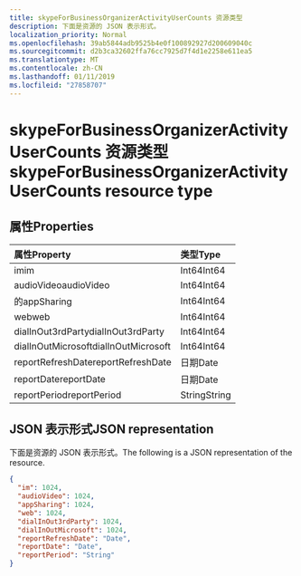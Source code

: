 ```yaml
---
title: skypeForBusinessOrganizerActivityUserCounts 资源类型
description: 下面是资源的 JSON 表示形式。
localization_priority: Normal
ms.openlocfilehash: 39ab5844adb9525b4e0f100892927d200609040c
ms.sourcegitcommit: d2b3ca32602ffa76cc7925d7f4d1e2258e611ea5
ms.translationtype: MT
ms.contentlocale: zh-CN
ms.lasthandoff: 01/11/2019
ms.locfileid: "27858707"
---
```

# <a name="skypeforbusinessorganizeractivityusercounts-resource-type"></a><span data-ttu-id="050e2-103">skypeForBusinessOrganizerActivityUserCounts 资源类型</span><span class="sxs-lookup"><span data-stu-id="050e2-103">skypeForBusinessOrganizerActivityUserCounts resource type</span></span>

## <a name="properties"></a><span data-ttu-id="050e2-104">属性</span><span class="sxs-lookup"><span data-stu-id="050e2-104">Properties</span></span>

| <span data-ttu-id="050e2-105">属性</span><span class="sxs-lookup"><span data-stu-id="050e2-105">Property</span></span>           | <span data-ttu-id="050e2-106">类型</span><span class="sxs-lookup"><span data-stu-id="050e2-106">Type</span></span>   |
| :----------------- | :----- |
| <span data-ttu-id="050e2-107">im</span><span class="sxs-lookup"><span data-stu-id="050e2-107">im</span></span>                 | <span data-ttu-id="050e2-108">Int64</span><span class="sxs-lookup"><span data-stu-id="050e2-108">Int64</span></span>  |
| <span data-ttu-id="050e2-109">audioVideo</span><span class="sxs-lookup"><span data-stu-id="050e2-109">audioVideo</span></span>         | <span data-ttu-id="050e2-110">Int64</span><span class="sxs-lookup"><span data-stu-id="050e2-110">Int64</span></span>  |
| <span data-ttu-id="050e2-111">的</span><span class="sxs-lookup"><span data-stu-id="050e2-111">appSharing</span></span>         | <span data-ttu-id="050e2-112">Int64</span><span class="sxs-lookup"><span data-stu-id="050e2-112">Int64</span></span>  |
| <span data-ttu-id="050e2-113">web</span><span class="sxs-lookup"><span data-stu-id="050e2-113">web</span></span>                | <span data-ttu-id="050e2-114">Int64</span><span class="sxs-lookup"><span data-stu-id="050e2-114">Int64</span></span>  |
| <span data-ttu-id="050e2-115">dialInOut3rdParty</span><span class="sxs-lookup"><span data-stu-id="050e2-115">dialInOut3rdParty</span></span>  | <span data-ttu-id="050e2-116">Int64</span><span class="sxs-lookup"><span data-stu-id="050e2-116">Int64</span></span>  |
| <span data-ttu-id="050e2-117">dialInOutMicrosoft</span><span class="sxs-lookup"><span data-stu-id="050e2-117">dialInOutMicrosoft</span></span> | <span data-ttu-id="050e2-118">Int64</span><span class="sxs-lookup"><span data-stu-id="050e2-118">Int64</span></span>  |
| <span data-ttu-id="050e2-119">reportRefreshDate</span><span class="sxs-lookup"><span data-stu-id="050e2-119">reportRefreshDate</span></span>  | <span data-ttu-id="050e2-120">日期</span><span class="sxs-lookup"><span data-stu-id="050e2-120">Date</span></span>   |
| <span data-ttu-id="050e2-121">reportDate</span><span class="sxs-lookup"><span data-stu-id="050e2-121">reportDate</span></span>         | <span data-ttu-id="050e2-122">日期</span><span class="sxs-lookup"><span data-stu-id="050e2-122">Date</span></span>   |
| <span data-ttu-id="050e2-123">reportPeriod</span><span class="sxs-lookup"><span data-stu-id="050e2-123">reportPeriod</span></span>       | <span data-ttu-id="050e2-124">String</span><span class="sxs-lookup"><span data-stu-id="050e2-124">String</span></span> |

## <a name="json-representation"></a><span data-ttu-id="050e2-125">JSON 表示形式</span><span class="sxs-lookup"><span data-stu-id="050e2-125">JSON representation</span></span>

<span data-ttu-id="050e2-126">下面是资源的 JSON 表示形式。</span><span class="sxs-lookup"><span data-stu-id="050e2-126">The following is a JSON representation of the resource.</span></span>

<!-- {
  "blockType": "resource",
  "@odata.type": "microsoft.graph.skypeForBusinessOrganizerActivityUserCounts"
} -->

```json
{
  "im": 1024, 
  "audioVideo": 1024, 
  "appSharing": 1024, 
  "web": 1024, 
  "dialInOut3rdParty": 1024, 
  "dialInOutMicrosoft": 1024, 
  "reportRefreshDate": "Date", 
  "reportDate": "Date", 
  "reportPeriod": "String"
}
```
